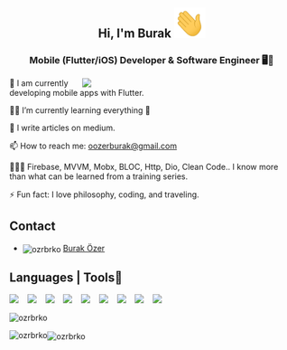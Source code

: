 <h2 align="center"> Hi, I'm Burak <img src="https://raw.githubusercontent.com/ABSphreak/ABSphreak/master/gifs/Hi.gif" width="55px"></h2>

<h3 align="center">Mobile (Flutter/iOS) Developer & Software Engineer 🖥📲</h3>

<img align='right' src='https://camo.githubusercontent.com/a0b79366a6a40db964a34c087f8326df74f8c05ab8a82bdec44bca480a62c11c/687474703a2f2f6f63746f6465782e6769746875622e636f6d2f696d616765732f6461667470756e6b746f6361742d6775792e676966' width='375"'>

🔭 I am currently developing  mobile apps with Flutter.

🕵️‍♂️ I’m currently learning everything 🔎

📝 I write articles on medium.

📫 How to reach me: oozerburak@gmail.com

👨🏻‍💻 Firebase, MVVM, Mobx, BLOC, Http, Dio, Clean Code.. I know more than what can be learned from a training series.

⚡️ Fun fact: I love philosophy, coding, and traveling.

## Contact

- <img align="center" src="https://raw.githubusercontent.com/rahuldkjain/github-profile-readme-generator/master/src/images/icons/Social/linked-in-alt.svg" alt="ozrbrko" height="30" width="40" /> [Burak Özer](https://tr.linkedin.com/in/burak-%C3%B6zer-a00679205)

## Languages | Tools🎨

<p align="left">
  <img src= "https://user-images.githubusercontent.com/46723964/231762312-c14c9c6f-a676-4745-bddb-aec5349ca4f5.png" height="45px"/>
  <span>&nbsp;&nbsp;</span>
  <img src="https://user-images.githubusercontent.com/46723964/231759557-62cbaf4e-0d6b-4e10-9fa5-3e57800ad827.png" height="45px" />
  <span>&nbsp;&nbsp;</span>  
  <img src="https://user-images.githubusercontent.com/46723964/231758595-b45088fc-f80e-4a46-aa22-063bc63f9033.png" height="45px"/>
  <span>&nbsp;&nbsp;</span>   
  <img src="https://user-images.githubusercontent.com/46723964/231769444-a09f6c6d-940f-4fea-af76-ff5b4fbfd7ab.png" height="45px" />
  <span>&nbsp;&nbsp;</span> 
    <img src="https://user-images.githubusercontent.com/46723964/231769666-78248b71-ea35-425d-9eb8-b7d04a73aa1c.png" height="45px" />
  <span>&nbsp;&nbsp;</span> 
    <img src="https://user-images.githubusercontent.com/46723964/231769892-56c64797-cda0-491f-b39c-ccbef6fe9283.png" height="45px" />
  <span>&nbsp;&nbsp;</span> 
    <img src="https://user-images.githubusercontent.com/46723964/231770088-78f53e5c-2cae-4fa0-81df-c13fdd9e8675.png" height="45px" />
  <span>&nbsp;&nbsp;</span> 
  <img src="https://cdn.iconscout.com/icon/free/png-512/c-programming-569564.png" height="45px" />
  <span>&nbsp;&nbsp;</span>   
  <img src="https://user-images.githubusercontent.com/46723964/231760446-5e71368c-7138-46c1-8dc7-6101581fdd88.png" height="45px" />
  <span>&nbsp;&nbsp;</span>   
</p>


<p align="left">  
<p><img src="https://github-readme-stats.vercel.app/api?username=ozrbrko&show_icons=true&theme=chartreuse-dark" alt="ozrbrko"/>
<p><img align="left" src="https://github-readme-stats.vercel.app/api/top-langs?username=ozrbrko&show_icons=true&theme=chartreuse-dark" alt="ozrbrko"/>
<p><img align="center" src="https://github-readme-stats.vercel.app/api?username=ozrbrko&show_icons=true&theme=chartreuse-dark" alt="ozrbrko"/>  
</p>
